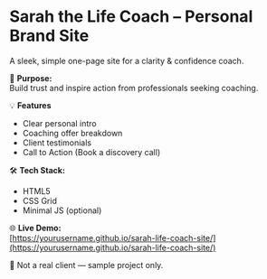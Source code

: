# Sarah the Life Coach – Personal Brand Site

A sleek, simple one-page site for a clarity & confidence coach.

🎯 **Purpose:**  
Build trust and inspire action from professionals seeking coaching.

💡 **Features**  
- Clear personal intro  
- Coaching offer breakdown  
- Client testimonials  
- Call to Action (Book a discovery call)

🛠 **Tech Stack:**  
- HTML5  
- CSS Grid  
- Minimal JS (optional)

🌐 **Live Demo:**  
[https://yourusername.github.io/sarah-life-coach-site/](https://yourusername.github.io/sarah-life-coach-site/)

🔔 Not a real client — sample project only.
